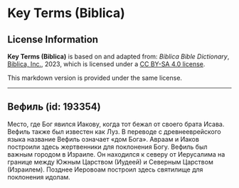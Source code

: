 # Key Terms (Biblica)

## License Information

**Key Terms (Biblica)** is based on and adapted from: _Biblica Bible Dictionary_, [Biblica, Inc.](https://www.biblica.com/), 2023, which is licensed under a [CC BY-SA 4.0 license](https://creativecommons.org/licenses/by-sa/4.0/legalcode.en).

This markdown version is provided under the same license.



--------------------------------

## Вефиль (id: 193354)

Место, где Бог явился Иакову, когда тот бежал от своего брата Исава. Вефиль также был известен как Луз. В переводе с древнееврейского языка название Вефиль означает «дом Бога». Авраам и Иаков построили здесь жертвенники для поклонения Богу. Вефиль был важным городом в Израиле. Он находился к северу от Иерусалима на границе между Южным Царством (Иудеей) и Северным Царством (Израилем). Позднее Иеровоам построил здесь святилище для поклонения идолам.


